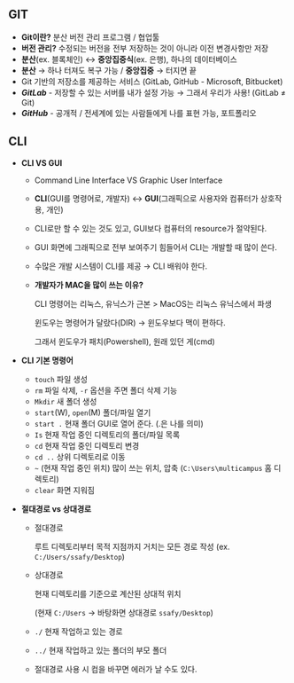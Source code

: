 ## GIT
- **Git이란?** 분산 버전 관리 프로그램 / 협업툴
- **버전 관리?** 수정되는 버전을 전부 저장하는 것이 아니라 이전 변경사항만 저장
- **분산**(ex. 블록체인) ↔ **중앙집중식**(ex. 은행), 하나의 데이터베이스
- **분산** → 하나 터져도 복구 가능 / **중앙집중** → 터지면 끝
- Git 기반의 저장소를 제공하는 서비스 (GitLab, GitHub - Microsoft, Bitbucket)
- ***GitLab*** - 저장할 수 있는 서버를 내가 설정 가능 → 그래서 우리가 사용! (GitLab ≠ Git)
- ***GitHub*** - 공개적 / 전세계에 있는 사람들에게 나를 표현 가능, 포트폴리오

## CLI
- **CLI VS GUI**
    - Command Line Interface VS Graphic User Interface
    - **CLI**(GUI를 명령어로, 개발자) ↔ **GUI**(그래픽으로 사용자와 컴퓨터가 상호작용, 개인)
    - CLI로만 할 수 있는 것도 있고, GUI보다 컴퓨터의 resource가 절약된다.
    - GUI 화면에 그래픽으로 전부 보여주기 힘들어서 CLI는 개발할 때 많이 쓴다.
    - 수많은 개발 시스템이 CLI를 제공 → CLI 배워야 한다.
    - **개발자가 MAC을 많이 쓰는 이유?**
        
        CLI 명령어는 리눅스, 유닉스가 근본 > MacOS는 리눅스 유닉스에서 파생
        
        윈도우는 명령어가 달랐다(DIR) → 윈도우보다 맥이 편하다.
        
        그래서 윈도우가 패치(Powershell), 원래 있던 게(cmd)
        
- **CLI 기본 명령어**
    - `touch` 파일 생성
    - `rm` 파일 삭제, `-r` 옵션을 주면 폴더 삭제 기능
    - `Mkdir` 새 폴더 생성
    - `start`(W), `open`(M) 폴더/파일 열기
    - `start .` 현재 폴더 GUI로 열어 준다. (.은 나를 의미)
    - `Is` 현재 작업 중인 디렉토리의 폴더/파일 목록
    - `cd` 현재 작업 중인 디렉토리 변경
    - `cd ..` 상위 디렉토리로 이동
    - `~` (현재 작업 중인 위치) 많이 쓰는 위치, 압축 (`C:\Users\multicampus` 홈 디렉토리)
    - `clear` 화면 지워짐
- **절대경로 vs 상대경로**
    - 절대경로
        
        루트 디렉토리부터 목적 지점까지 거치는 모든 경로 작성 (ex. `C:/Users/ssafy/Desktop`)
        
    - 상대경로
        
        현재 디렉토리를 기준으로 계산된 상대적 위치
        
        (현재 `C:/Users` → 바탕화면 상대경로 `ssafy/Desktop`)
        
    - `./` 현재 작업하고 있는 경로
    - `../` 현재 작업하고 있는 폴더의 부모 폴더
    - 절대경로 사용 시 컴을 바꾸면 에러가 날 수도 있다.
